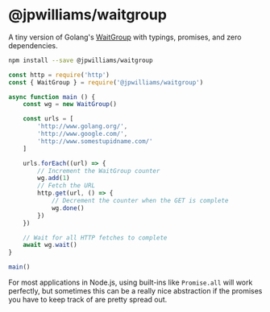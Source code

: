 # @jpwilliams/waitgroup

A tiny version of Golang's [WaitGroup](https://golang.org/pkg/sync/#WaitGroup) with typings, promises, and zero dependencies.

``` sh
npm install --save @jpwilliams/waitgroup
```

``` js
const http = require('http')
const { WaitGroup } = require('@jpwilliams/waitgroup')

async function main () {
	const wg = new WaitGroup()

	const urls = [
		'http://www.golang.org/',
		'http://www.google.com/',
		'http://www.somestupidname.com/'
	]

	urls.forEach((url) => {
		// Increment the WaitGroup counter
		wg.add(1)
		// Fetch the URL
		http.get(url, () => {
			// Decrement the counter when the GET is complete
			wg.done()
		})
	})

	// Wait for all HTTP fetches to complete
	await wg.wait()
}

main()
```

For most applications in Node.js, using built-ins like `Promise.all` will work perfectly, but sometimes this can be a really nice abstraction if the promises you have to keep track of are pretty spread out.


